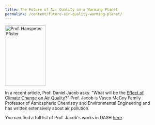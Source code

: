 ```yaml
---
title: The Future of Air Quality on a Warming Planet
permalink: /content/future-air-quality-warming-planet/
---
```

<img src="{{site.baseurl}}/assets/img/Pfister.jpg" alt="Prof. Hanspeter Pfister" title="Prof. Hanspeter Pfister" width="133" height="200" class="floatleft">

In a recent article, Prof. Daniel Jacob asks: "What will be the [Effect of Climate Change on Air Quality?](http://nrs.harvard.edu/urn-3:HUL.InstRepos:3553961)" Prof. Jacob is Vasco McCoy Family Professor of Atmospheric Chemistry and Environmental Engineering and has written extensively about air pollution.  

You can find a full list of Prof. Jacob's works in DASH [here](http://dash.harvard.edu/browse?authority=916c86aa133c66241106afa0f2a401cb&type=harvardAuthor).
